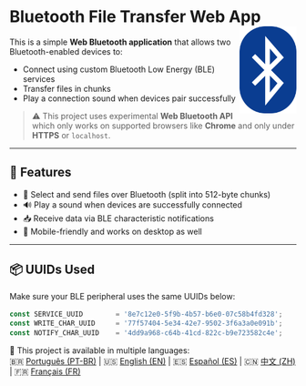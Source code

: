 # Bluetooth File Transfer Web App <img src="./public/favicon-32x32.png" align="right" width="100">

This is a simple **Web Bluetooth application** that allows two Bluetooth-enabled devices to:

- Connect using custom Bluetooth Low Energy (BLE) services
- Transfer files in chunks
- Play a connection sound when devices pair successfully

> ⚠️ This project uses experimental **Web Bluetooth API** which only works on supported browsers like **Chrome** and only under **HTTPS** or `localhost`.

---

## 🔧 Features

- 📂 Select and send files over Bluetooth (split into 512-byte chunks)
- 🔊 Play a sound when devices are successfully connected
- 📥 Receive data via BLE characteristic notifications
- 📱 Mobile-friendly and works on desktop as well

---

## 📦 UUIDs Used

Make sure your BLE peripheral uses the same UUIDs below:

```js
const SERVICE_UUID        = '8e7c12e0-5f9b-4b57-b6e0-07c58b4fd328';
const WRITE_CHAR_UUID     = '77f57404-5e34-42e7-9502-3f6a3a0e091b';
const NOTIFY_CHAR_UUID    = '4dd9a968-c64b-41cd-822c-b9e723582c4e';
```

📘 This project is available in multiple languages:  
🇧🇷 [Português (PT-BR)](README-ptbr.md) | 🇺🇸 [English (EN)](README.md) | 🇪🇸 [Español (ES)](README-es.md) | 🇨🇳 [中文 (ZH)](README-zh.md) | 🇫🇷 [Français (FR)](README-fr.md)
